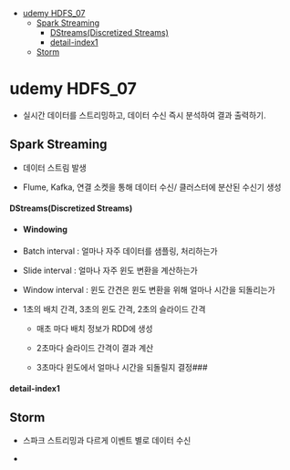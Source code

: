 - [udemy HDFS_07](#udemy-hdfs_07)
  - [Spark Streaming](#spark-streaming)
      - [DStreams(Discretized Streams)](#dstreamsdiscretized-streams)
      - [detail-index1](#detail-index1)
  - [Storm](#storm)
# udemy HDFS_07

- 실시간 데이터를 스트리밍하고, 데이터 수신 즉시 분석하여 결과 출력하기.

## Spark Streaming

- 데이터 스트림 발생

- Flume, Kafka, 연결 소켓을 통해 데이터 수신/ 클러스터에 분산된 수신기 생성

#### DStreams(Discretized Streams)

- #### Windowing

- Batch interval : 얼마나 자주 데이터를 샘플링, 처리하는가

- Slide interval : 얼마나 자주 윈도 변환을 계산하는가

- Window interval : 윈도 간견은 윈도 변환을 위해 얼마나 시간을 되돌리는가

- 1초의 배치 간격, 3초의 윈도 간격, 2초의 슬라이드 간격 
  
  - 매초 마다 배치 정보가 RDD에 생성
  
  - 2초마다 슬라이드 간격이 결과 계산
  
  - 3초마다 윈도에서 얼마나 시간을 되돌릴지 결정### 

#### detail-index1

## Storm

- 스파크 스트리밍과 다르게 이벤트 별로 데이터 수신

- 
